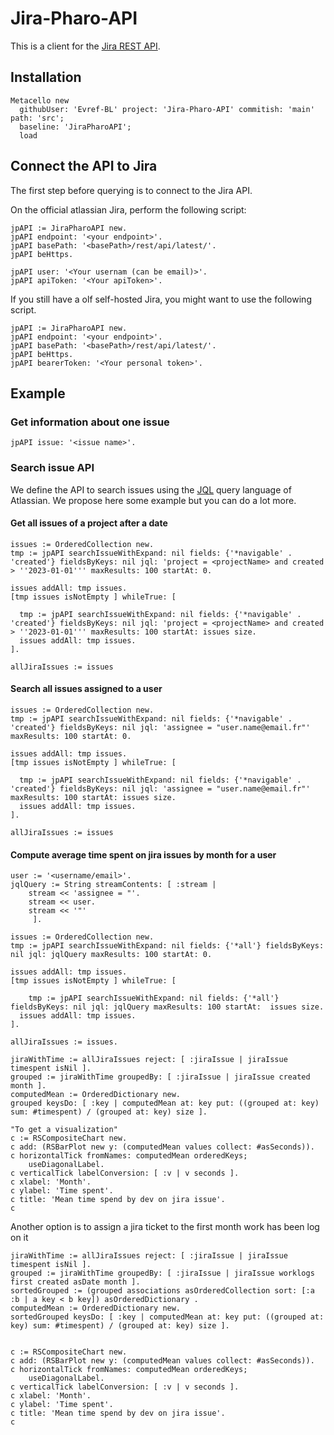 # Jira-Pharo-API

This is a client for the [Jira REST API](https://developer.atlassian.com/cloud/jira/platform/rest/v2/intro/#about).

## Installation 

```st
Metacello new
  githubUser: 'Evref-BL' project: 'Jira-Pharo-API' commitish: 'main' path: 'src';
  baseline: 'JiraPharoAPI';
  load
```

## Connect the API to Jira

The first step before querying is to connect to the Jira API.

On the official atlassian Jira, perform the following script:

```smalltalk
jpAPI := JiraPharoAPI new.
jpAPI endpoint: '<your endpoint>'.
jpAPI basePath: '<basePath>/rest/api/latest/'.
jpAPI beHttps.

jpAPI user: '<Your usernam (can be email)>'.
jpAPI apiToken: '<Your apiToken>'.
```

If you still have a olf self-hosted Jira, you might want to use the following script.

```smalltalk
jpAPI := JiraPharoAPI new.
jpAPI endpoint: '<your endpoint>'.
jpAPI basePath: '<basePath>/rest/api/latest/'.
jpAPI beHttps.
jpAPI bearerToken: '<Your personal token>'.
```

## Example 

### Get information about one issue

```smalltalk
jpAPI issue: '<issue name>'.
```

### Search issue API

We define the API to search issues using the [JQL](https://confluence.atlassian.com/x/egORLQ) query language of Atlassian.
We propose here some example but you can do a lot more.

#### Get all issues of a project after a date

```smalltalk
issues := OrderedCollection new.
tmp := jpAPI searchIssueWithExpand: nil fields: {'*navigable' . 'created'} fieldsByKeys: nil jql: 'project = <projectName> and created > ''2023-01-01''' maxResults: 100 startAt: 0.

issues addAll: tmp issues.
[tmp issues isNotEmpty ] whileTrue: [ 

  tmp := jpAPI searchIssueWithExpand: nil fields: {'*navigable' . 'created'} fieldsByKeys: nil jql: 'project = <projectName> and created > ''2023-01-01''' maxResults: 100 startAt: issues size.
  issues addAll: tmp issues.
].

allJiraIssues := issues
```

#### Search all issues assigned to a user

```smalltalk
issues := OrderedCollection new.
tmp := jpAPI searchIssueWithExpand: nil fields: {'*navigable' . 'created'} fieldsByKeys: nil jql: 'assignee = "user.name@email.fr"' maxResults: 100 startAt: 0.

issues addAll: tmp issues.
[tmp issues isNotEmpty ] whileTrue: [ 

  tmp := jpAPI searchIssueWithExpand: nil fields: {'*navigable' . 'created'} fieldsByKeys: nil jql: 'assignee = "user.name@email.fr"' maxResults: 100 startAt: issues size.
  issues addAll: tmp issues.
].

allJiraIssues := issues
```

#### Compute average time spent on jira issues by month for a user

```smalltalk
user := '<username/email>'.
jqlQuery := String streamContents: [ :stream |
	stream << 'assignee = "'.
	stream << user.
	stream << '"'
	 ].

issues := OrderedCollection new.
tmp := jpAPI searchIssueWithExpand: nil fields: {'*all'} fieldsByKeys: nil jql: jqlQuery maxResults: 100 startAt: 0.

issues addAll: tmp issues.
[tmp issues isNotEmpty ] whileTrue: [ 

	tmp := jpAPI searchIssueWithExpand: nil fields: {'*all'} fieldsByKeys: nil jql: jqlQuery maxResults: 100 startAt:  issues size.
  issues addAll: tmp issues.
].

allJiraIssues := issues.

jiraWithTime := allJiraIssues reject: [ :jiraIssue | jiraIssue timespent isNil ].
grouped := jiraWithTime groupedBy: [ :jiraIssue | jiraIssue created month ].
computedMean := OrderedDictionary new.
grouped keysDo: [ :key | computedMean at: key put: ((grouped at: key) sum: #timespent) / (grouped at: key) size ].

"To get a visualization"
c := RSCompositeChart new.
c add: (RSBarPlot new y: (computedMean values collect: #asSeconds)).
c horizontalTick fromNames: computedMean orderedKeys;
	useDiagonalLabel.
c verticalTick labelConversion: [ :v | v seconds ].
c xlabel: 'Month'.
c ylabel: 'Time spent'.
c title: 'Mean time spend by dev on jira issue'.
c
```

Another option is to assign a jira ticket to the first month work has been log on it

```smalltalk
jiraWithTime := allJiraIssues reject: [ :jiraIssue | jiraIssue timespent isNil ].
grouped := jiraWithTime groupedBy: [ :jiraIssue | jiraIssue worklogs first created asDate month ].
sortedGrouped := (grouped associations asOrderedCollection sort: [:a :b | a key < b key]) asOrderedDictionary .
computedMean := OrderedDictionary new.
sortedGrouped keysDo: [ :key | computedMean at: key put: ((grouped at: key) sum: #timespent) / (grouped at: key) size ].


c := RSCompositeChart new.
c add: (RSBarPlot new y: (computedMean values collect: #asSeconds)).
c horizontalTick fromNames: computedMean orderedKeys;
	useDiagonalLabel.
c verticalTick labelConversion: [ :v | v seconds ].
c xlabel: 'Month'.
c ylabel: 'Time spent'.
c title: 'Mean time spend by dev on jira issue'.
c
```

